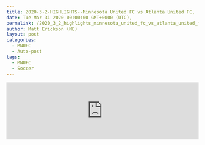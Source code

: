 ```yaml
---
title: 2020-3-2-HIGHLIGHTS--Minnesota United FC vs Atlanta United FC,
date: Tue Mar 31 2020 00:00:00 GMT+0000 (UTC),
permalink: /2020_3_2_highlights_minnesota_united_fc_vs_atlanta_united_fc 
author: Matt Erickson (ME)
layout: post
categories:
  - MNUFC
  - Auto-post
tags:
  - MNUFC
  - Soccer
---
```

<div class='fluid-width-video-wrapper'><iframe width='100%' height='auto' frameborder='0' allowfullscreen src="https://www.mnufc.com/iframe-video?brightcove_id=5761624562001&brightcove_player_id=default&brightcove_account_id=5534894110001"></iframe></div>